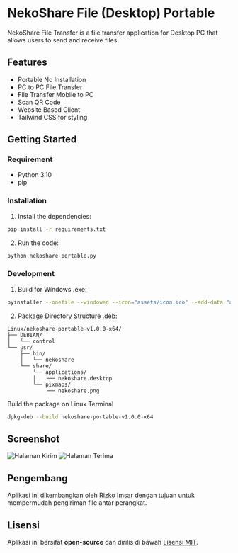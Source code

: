 # NekoShare File (Desktop) Portable
NekoShare File Transfer is a file transfer application for Desktop PC that allows users to send and receive files.

## Features
- Portable No Installation
- PC to PC File Transfer
- File Transfer Mobile to PC
- Scan QR Code
- Website Based Client
- Tailwind CSS for styling

## Getting Started

### Requirement
- Python 3.10
- pip

### Installation
1. Install the dependencies:

```bash
pip install -r requirements.txt
```

2. Run the code:

```bash
python nekoshare-portable.py
```

### Development
1. Build for Windows .exe:

```bash
pyinstaller --onefile --windowed --icon="assets/icon.ico" --add-data "assets;assets" --name "NekoShare File (Desktop) Portable Win x64" nekoshare-portable.py
```

2. Package Directory Structure .deb:

```
Linux/nekoshare-portable-v1.0.0-x64/
├── DEBIAN/
│   └── control
└── usr/
    ├── bin/
    │   └── nekoshare
    └── share/
        └── applications/
        │   └── nekoshare.desktop
        └── pixmaps/
            └── nekoshare.png
```
Build the package on Linux Terminal
```bash
dpkg-deb --build nekoshare-portable-v1.0.0-x64
```


## Screenshot
![Halaman Kirim](screenshoot/6-kirim.jpeg)
![Halaman Terima](screenshoot/7-terima.jpeg)

## Pengembang
Aplikasi ini dikembangkan oleh [Rizko Imsar](https://github.com/rizko77) dengan tujuan untuk mempermudah pengiriman file antar perangkat.

## Lisensi
Aplikasi ini bersifat **open-source** dan dirilis di bawah [Lisensi MIT](#).
